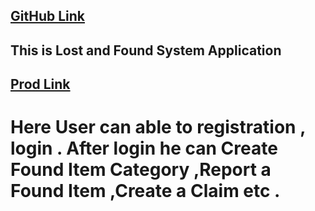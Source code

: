 ## [GitHub Link](https://github.com/Porgramming-Hero-web-course/l2-b2-fullstack-track-assignment-8-Shihab2022)

## This is Lost and Found System Application

## [Prod Link](https://assignment9-omega.vercel.app/)

# Here User can able to registration , login . After login he can Create Found Item Category ,Report a Found Item ,Create a Claim etc .
